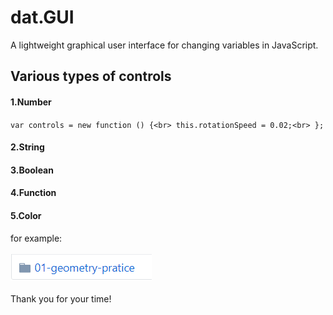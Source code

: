 dat.GUI
===

A lightweight graphical user interface for changing variables in JavaScript.

Various types of controls
---

#### 1.Number
`var controls = new function () {<br>
    this.rotationSpeed = 0.02;<br>
};`
#### 2.String

#### 3.Boolean

#### 4.Function

#### 5.Color
for example:<br>
<br>
![](https://github.com/CherryTomato1225/DAT505-GitHub/blob/master/session2/03-HowToCopyCase/textures/example.png)
<br>
<br>
Thank you for your time!
